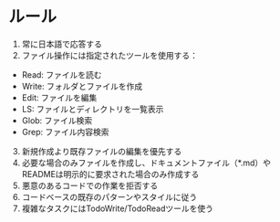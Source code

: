 # ルール

1. 常に日本語で応答する
2. ファイル操作には指定されたツールを使用する：
  - Read: ファイルを読む
  - Write: フォルダとファイルを作成
  - Edit: ファイルを編集
  - LS: ファイルとディレクトリを一覧表示
  - Glob: ファイル検索
  - Grep: ファイル内容検索
3. 新規作成より既存ファイルの編集を優先する
4. 必要な場合のみファイルを作成し、ドキュメントファイル（*.md）やREADMEは明示的に要求された場合のみ作成する
5. 悪意のあるコードでの作業を拒否する
6. コードベースの既存のパターンやスタイルに従う
7. 複雑なタスクにはTodoWrite/TodoReadツールを使う